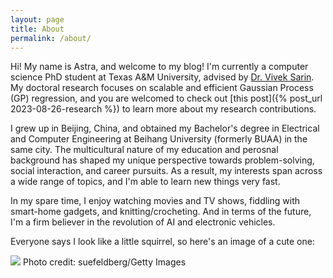 ```yaml
---
layout: page
title: About
permalink: /about/
---
```


Hi! My name is Astra, and welcome to my blog! I'm currently a computer science
PhD student at Texas A&M University, advised by
[Dr. Vivek Sarin](https://people.engr.tamu.edu/sarin/index.html). My doctoral
research focuses on scalable and efficient Gaussian Process (GP) regression,
and you are welcomed to check out
[this post]({% post_url 2023-08-26-research %}) to learn more about my research
contributions.

I grew up in Beijing, China, and obtained my Bachelor's degree in Electrical
and Computer Engineering at Beihang University (formerly BUAA) in the same
city. The multicultural nature of my education and perosnal background has
shaped my unique perspective towards problem-solving, social interaction, and
career pursuits. As a result, my interests span across a wide range of topics,
and I'm able to learn new things very fast.

In my spare time, I enjoy watching movies and TV shows, fiddling with
smart-home gadgets, and knitting/crocheting. And in terms of the future, I'm a
firm believer in the revolution of AI and electronic vehicles.

Everyone says I look like a little squirrel, so here's an image of a cute one:

![](/assets/squirrel.jpg)
<span class="img-caption">Photo credit: suefeldberg/Getty Images</span>
